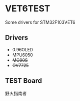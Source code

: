 # VET6TEST   
Some drivers for STM32F103VET6
## Drivers
* 0.96OLED
* MPU6050
* <s>MG90S</s>
* <s>OV7725</s>
## TEST Board
野火指南者

